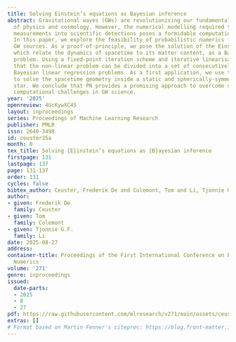 ```yaml
---
title: Solving Einstein’s equations as Bayesian inference
abstract: Gravitational waves (GWs) are revolutionising our fundamental understanding
  of physics and cosmology. However, the numerical modelling required to turn their
  measurements into scientific detections poses a formidable computational challenge.
  In this paper, we explore the feasibility of probabilistic numerics (PN) to model
  GW sources. As a proof-of-principle, we pose the solution of the Einstein equations,
  which relate the dynamics of spacetime to its matter content, as a Bayesian inference
  problem. Using a fixed-point iteration scheme and iterative linearisation, we show
  that the non-linear problem can be divided into a set of consecutively solvable
  Bayesian linear regression problems. As a first application, we use this approach
  to solve the spacetime geometry inside a static and spherically-symmetric neutron
  star. We conclude that PN provides a promising approach to overcome some of the
  computational challenges in GW science.
year: '2025'
openreview: 4UcKywXC4S
layout: inproceedings
series: Proceedings of Machine Learning Research
publisher: PMLR
issn: 2640-3498
id: ceuster25a
month: 0
tex_title: Solving {E}instein’s equations as {B}ayesian inference
firstpage: 131
lastpage: 137
page: 131-137
order: 131
cycles: false
bibtex_author: Ceuster, Frederik De and Colemont, Tom and Li, Tjonnie G.F.
author:
- given: Frederik De
  family: Ceuster
- given: Tom
  family: Colemont
- given: Tjonnie G.F.
  family: Li
date: 2025-08-27
address:
container-title: Proceedings of the First International Conference on Probabilistic
  Numerics
volume: '271'
genre: inproceedings
issued:
  date-parts:
  - 2025
  - 8
  - 27
pdf: https://raw.githubusercontent.com/mlresearch/v271/main/assets/ceuster25a/ceuster25a.pdf
extras: []
# Format based on Martin Fenner's citeproc: https://blog.front-matter.io/posts/citeproc-yaml-for-bibliographies/
---
```


